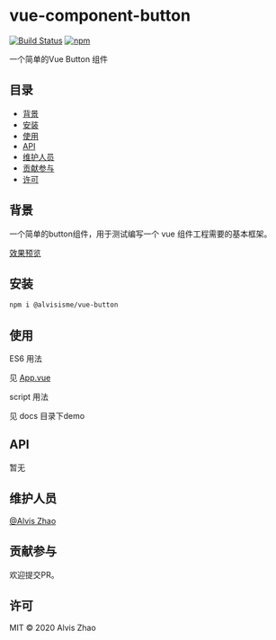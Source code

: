 # vue-component-button

[![Build Status](https://img.shields.io/travis/com/alvisisme/vue-component-button?style=flat-square)](https://travis-ci.com/alvisisme/vue-component-button) [![npm](https://img.shields.io/npm/dw/@alvisisme/vue-button?style=flat-square)](https://www.npmjs.com/package/@alvisisme/vue-button)

一个简单的Vue Button 组件

## 目录

- [背景](#背景)
- [安装](#安装)
- [使用](#使用)
- [API](#api)
- [维护人员](#维护人员)
- [贡献参与](#贡献参与)
- [许可](#许可)

## 背景

一个简单的button组件，用于测试编写一个 vue 组件工程需要的基本框架。

[效果预览](https://alvisisme.github.io/vue-component-button/)

## 安装

```bash
npm i @alvisisme/vue-button
```

## 使用

ES6 用法

见 [App.vue](./src/App.vue)

script 用法

见 docs 目录下demo

## API

暂无

## 维护人员

[@Alvis Zhao](https://github.com/alvisisme)

## 贡献参与

欢迎提交PR。

## 许可

MIT © 2020 Alvis Zhao
